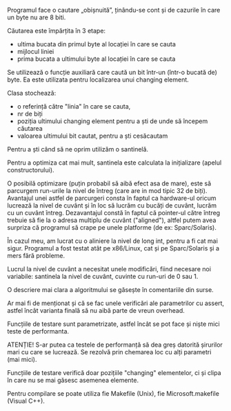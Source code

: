Programul face o cautare „obișnuită”, ținându-se cont și de cazurile în care un
byte nu are 8 biti.

Căutarea este împărțita în 3 etape:

 - ultima bucata din primul byte al locației în care se cauta
 - mijlocul liniei
 - prima bucata a ultimului byte al locației în care se cauta

Se utilizează o funcție auxiliară care caută un bit într-un (într-o bucată de)
byte.  Ea este utilizata pentru localizarea unui changing element.

Clasa stochează:

 - o referință către "linia" în care se cauta,
 - nr de biți
 - poziția ultimului changing element pentru a ști de unde să începem căutarea
 - valoarea ultimului bit cautat, pentru a ști cesăcautam

Pentru a ști când să ne oprim utilizăm o santinelă.

Pentru a optimiza cat mai mult, santinela este calculata la inițializare
(apelul constructorului).

O posibilă optimizare (puțin probabil să aibă efect asa de mare), este să
parcurgem run-urile la nivel de întreg (care are in mod tipic 32 de biți).
Avantajul unei astfel de parcurgeri consta în faptul ca hardware-ul oricum
lucrează la nivel de cuvânt și în loc să lucrăm cu bucăți de cuvânt, lucrăm cu
un cuvânt întreg. Dezavantajul constă în faptul că pointer-ul către întreg
trebuie să fie la o adresa multiplu de cuvânt ("aligned"), altfel putem avea
surpriza că programul să crape pe unele platforme (de ex: Sparc/Solaris).

În cazul meu, am lucrat cu o aliniere la nivel de long int, pentru a fi cat mai
sigur. Programul a fost testat atât pe x86/Linux, cat și pe Sparc/Solaris și a
mers fără probleme.

Lucrul la nivel de cuvânt a necesitat unele modificări, fiind necesare noi
variabile: santinela la nivel de cuvânt, cuvinte cu run-uri de 0 sau 1.

O descriere mai clara a algoritmului se găsește în comentariile din surse.

Ar mai fi de menționat și că se fac unele verificări ale parametrilor cu
assert, astfel încât varianta finală să nu aibă parte de vreun overhead.


Funcțiile de testare sunt parametrizate, astfel încât se pot face și niște mici
teste de performanta.

ATENȚIE! S-ar putea ca testele de performanță să dea greș datorită șirurilor
mari cu care se lucrează. Se rezolvă prin chemarea loc cu alți parametri (mai
mici).

Funcțiile de testare verifică doar pozițiile "changing" elementelor, ci și
clipa în care nu se mai găsesc asemenea elemente.


Pentru compilare se poate utiliza fie Makefile (Unix), fie Microsoft.makefile
(Visual C++).
